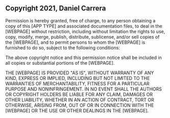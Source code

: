 ## Copyright 2021, Daniel Carrera

Permission is hereby granted, free of charge, to any person obtaining a copy of this [APP TYPE] and associated documentation files, to deal in the [WEBPAGE] without restriction, including without limitation the rights to use, copy, modify, merge, publish, distribute, sublicense, and/or sell copies of the [WEBPAGE], and to permit persons to whom the [WEBPAGE] is furnished to do so, subject to the following conditions:

The above copyright notice and this permission notice shall be included in all copies or substantial portions of the [WEBPAGE].

THE [WEBPAGE] IS PROVIDED "AS IS", WITHOUT WARRANTY OF ANY KIND, EXPRESS OR IMPLIED, INCLUDING BUT NOT LIMITED TO THE WARRANTIES OF MERCHANTABILITY, FITNESS FOR A PARTICULAR PURPOSE AND NONINFRINGEMENT. IN NO EVENT SHALL THE AUTHORS OR COPYRIGHT HOLDERS BE LIABLE FOR ANY CLAIM, DAMAGES OR OTHER LIABILITY, WHETHER IN AN ACTION OF CONTRACT, TORT OR OTHERWISE, ARISING FROM, OUT OF OR IN CONNECTION WITH THE [WEBPAGE] OR THE USE OR OTHER DEALINGS IN THE [WEBPAGE].
